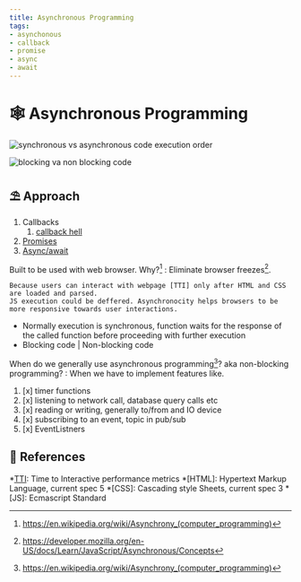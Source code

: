 ```yaml
---
title: Asynchronous Programming
tags:
- asynchonous
- callback
- promise
- async
- await
---
```


# :spider_web: Asynchronous Programming

<TagLinks />

![synchronous vs asynchronous code execution order](https://miro.medium.com/max/2732/1*I5gIa6aTae0RhlQzC0CDrQ.png)

![blocking va non blocking code](https://d33wubrfki0l68.cloudfront.net/13307c3fc1d23600563079bdac3ad78fe16034d8/e5a50/images/asyncjs/async.png)

## :parasol_on_ground: Approach

1. Callbacks
   1. [callback hell](http://callbackhell.com/)
2. [Promises](./promise.md)
3. [Async/await](./promise.md)

Built to be used with web browser. Why?[^2]
:   Eliminate browser freezes[^1].

    Because users can interact with webpage [TTI] only after HTML and CSS are loaded and parsed.
    JS execution could be deffered. Asynchronocity helps browsers to be more responsive towards user interactions.

* Normally execution is synchronous, function waits for the response of the called function before proceeding with further execution
* Blocking code | Non-blocking code

When do we generally use asynchronous programming[^2]? aka non-blocking programming?
:  When we have to implement features like.

   1. [x] timer functions
   2. [x] listening to network call, database query calls etc
   3. [x] reading or writing, generally to/from and IO device
   4. [x] subscribing to an event, topic in pub/sub
   5. [x] EventListners

## :school: References

[^1]: https://developer.mozilla.org/en-US/docs/Learn/JavaScript/Asynchronous/Concepts
[^2]: https://en.wikipedia.org/wiki/Asynchrony_(computer_programming)


[TTI]: https://web.dev/interactive/

*[TTI]: Time to Interactive performance metrics
*[HTML]: Hypertext Markup Language, current spec 5
*[CSS]: Cascading style Sheets, current spec 3
*[JS]: Ecmascript Standard

<Footer />
